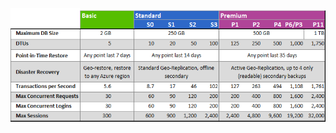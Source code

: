 ![Service Tiers and Performance Levels](./media/sql-database-service-tiers-table/sql-database-service-tiers-table.png)  